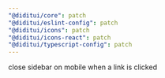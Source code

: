 ```yaml
---
"@diditui/core": patch
"@diditui/eslint-config": patch
"@diditui/icons": patch
"@diditui/icons-react": patch
"@diditui/typescript-config": patch
---
```


close sidebar on mobile when a link is clicked
